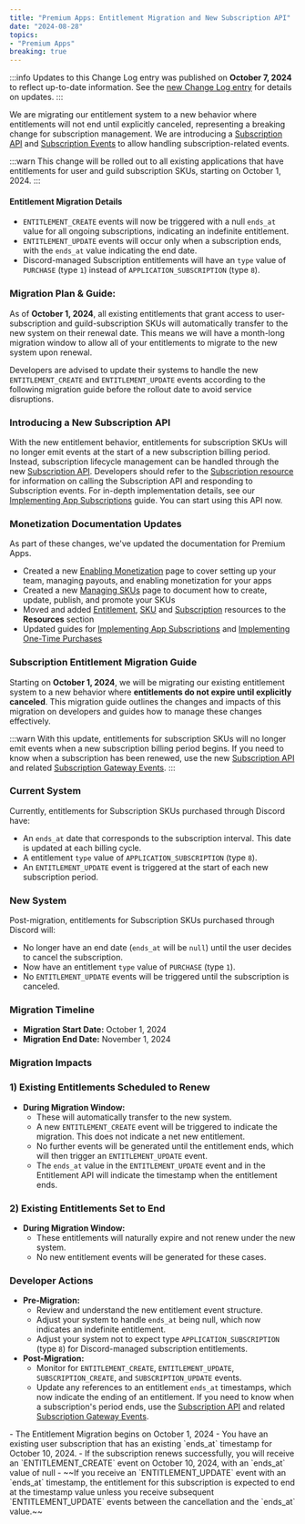 ```yaml
---
title: "Premium Apps: Entitlement Migration and New Subscription API"
date: "2024-08-28"
topics:
- "Premium Apps"
breaking: true
---
```


:::info
Updates to this Change Log entry was published on **October 7, 2024** to reflect up-to-date information. See the [new Change Log entry](/docs/change-log#updates-to-entitlement-migration-guide) for details on updates.
:::

We are migrating our entitlement system to a new behavior where entitlements will not end until explicitly canceled, representing a breaking change for subscription management. We are introducing a [Subscription API](/docs/resources/subscription) and [Subscription Events](/docs/events/gateway-events#subscriptions) to allow handling subscription-related events.

:::warn
This change will be rolled out to all existing applications that have entitlements for user and guild subscription SKUs, starting on October 1, 2024.
:::

#### Entitlement Migration Details

- `ENTITLEMENT_CREATE` events will now be triggered with a null `ends_at` value for all ongoing subscriptions, indicating an indefinite entitlement.
- `ENTITLEMENT_UPDATE` events will occur only when a subscription ends, with the `ends_at` value indicating the end date.
- Discord-managed Subscription entitlements will have an `type` value of `PURCHASE` (type `1`) instead of `APPLICATION_SUBSCRIPTION` (type `8`).

### Migration Plan & Guide:

As of **October 1, 2024**, all existing entitlements that grant access to user-subscription and guild-subscription SKUs will automatically transfer to the new system on their renewal date. This means we will have a month-long migration window to allow all of your entitlements to migrate to the new system upon renewal.

Developers are advised to update their systems to handle the new `ENTITLEMENT_CREATE` and `ENTITLEMENT_UPDATE` events according to the following migration guide before the rollout date to avoid service disruptions.

### Introducing a New Subscription API

With the new entitlement behavior, entitlements for subscription SKUs will no longer emit events at the start of a new subscription billing period. Instead, subscription lifecycle management can be handled through the new [Subscription API](/docs/monetization/implementing-app-subscriptions#using-the-subscription-api).
Developers should refer to the [Subscription resource](/docs/resources/subscription) for information on calling the Subscription API and responding to Subscription events. For in-depth implementation details, see our [Implementing App Subscriptions](/docs/monetization/implementing-app-subscriptions#using-the-subscription-api) guide. You can start using this API now.

### Monetization Documentation Updates

As part of these changes, we've updated the documentation for Premium Apps.

- Created a new [Enabling Monetization](/docs/monetization/enabling-monetization) page to cover setting up your team, managing payouts, and enabling monetization for your apps
- Created a new [Managing SKUs](/docs/monetization/managing-skus#creating-a-sku) page to document how to create, update, publish, and promote your SKUs
- Moved and added [Entitlement](/docs/resources/entitlement), [SKU](/docs/resources/sku) and [Subscription](/docs/resources/subscription) resources to the **Resources** section
- Updated guides for [Implementing App Subscriptions](/docs/monetization/implementing-app-subscriptions) and [Implementing One-Time Purchases](/docs/monetization/implementing-one-time-purchases)

### Subscription Entitlement Migration Guide

Starting on **October 1, 2024**, we will be migrating our existing entitlement system to a new behavior where **entitlements do not expire until explicitly canceled**. This migration guide outlines the changes and impacts of this migration on developers and guides how to manage these changes effectively.

:::warn
With this update, entitlements for subscription SKUs will no longer emit events when a new subscription billing period begins. If you need to know when a subscription has been renewed, use the new [Subscription API](/docs/resources/subscription) and related [Subscription Gateway Events](/docs/events/gateway-events#subscriptions).
:::

### Current System

Currently, entitlements for Subscription SKUs purchased through Discord have:

- An `ends_at` date that corresponds to the subscription interval. This date is updated at each billing cycle.
- A entitlement `type` value of `APPLICATION_SUBSCRIPTION` (type `8`).
- An `ENTITLEMENT_UPDATE` event is triggered at the start of each new subscription period.

### New System

Post-migration, entitlements for Subscription SKUs purchased through Discord will:

- No longer have an end date (`ends_at` will be `null`) until the user decides to cancel the subscription.
- Now have an entitlement `type` value of `PURCHASE` (type `1`).
- No `ENTITLEMENT_UPDATE` events will be triggered until the subscription is canceled.

### Migration Timeline

- **Migration Start Date:** October 1, 2024
- **Migration End Date:** November 1, 2024

### Migration Impacts

### 1) Existing Entitlements Scheduled to Renew

- **During Migration Window:**
    - These will automatically transfer to the new system.
    - A new `ENTITLEMENT_CREATE` event will be triggered to indicate the migration. This does not indicate a net new entitlement.
    - No further events will be generated until the entitlement ends, which will then trigger an `ENTITLEMENT_UPDATE` event.
    - The `ends_at` value in the `ENTITLEMENT_UPDATE` event and in the Entitlement API will indicate the timestamp when the entitlement ends.

### 2) Existing Entitlements Set to End

- **During Migration Window:**
    - These entitlements will naturally expire and not renew under the new system.
    - No new entitlement events will be generated for these cases.

### Developer Actions

- **Pre-Migration:**
    - Review and understand the new entitlement event structure.
    - Adjust your system to handle `ends_at` being null, which now indicates an indefinite entitlement.
    - Adjust your system not to expect type `APPLICATION_SUBSCRIPTION` (type `8`) for Discord-managed subscription entitlements.
- **Post-Migration:**
    - Monitor for `ENTITLEMENT_CREATE`, `ENTITLEMENT_UPDATE`, `SUBSCRIPTION_CREATE`, and `SUBSCRIPTION_UPDATE` events.
    - Update any references to an entitlement `ends_at` timestamps, which now indicate the ending of an entitlement. If you need to know when a subscription's period ends, use the [Subscription API](/docs/resources/subscription) and related [Subscription Gateway Events](/docs/events/gateway-events#subscriptions).

<Collapsible title="Entitlement Migration Example Scenario" description="Step-by-step example of an entitlement upgrading to the new entitlement system" icon="view" open>
- The Entitlement Migration begins on October 1, 2024
- You have an existing user subscription that has an existing `ends_at` timestamp for October 10, 2024.
- If the subscription renews successfully, you will receive an `ENTITLEMENT_CREATE` event on October 10, 2024, with an `ends_at` value of null
- ~~If you receive an `ENTITLEMENT_UPDATE` event with an `ends_at` timestamp, the entitlement for this subscription is expected to end at the timestamp value unless you receive subsequent `ENTITLEMENT_UPDATE` events between the cancellation and the `ends_at` value.~~
</Collapsible>
